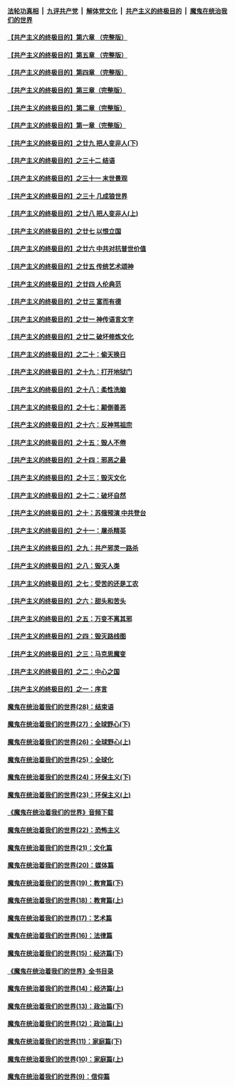 ####  [法轮功真相](../../../../basic/blob/master/README.md?t=10181752) &nbsp;|&nbsp; [九评共产党](../../../../9ping.md/blob/master/README.md?t=10181752) &nbsp;|&nbsp; [解体党文化](../../../../jtdwh.md/blob/master/README.md?t=10181752)  &nbsp;|&nbsp; [共产主义的终极目的](../../../../gczydzjmd.md/blob/master/README.md?t=10181752) &nbsp;|&nbsp; [魔鬼在统治我们的世界](../../../../mgztzwmdsj.md/blob/master/README.md?t=10181752) 

#### [【共产主义的终极目的】第六章 （完整版）](../pages/nsc422/n11428913.md?t=10181752) 

#### [【共产主义的终极目的】第五章 （完整版）](../pages/nsc422/n11428912.md?t=10181752) 

#### [【共产主义的终极目的】第四章 （完整版）](../pages/nsc422/n11428907.md?t=10181752) 

#### [【共产主义的终极目的】第三章（完整版）](../pages/nsc422/n11428848.md?t=10181752) 

#### [【共产主义的终极目的】第二章（完整版）](../pages/nsc422/n11428831.md?t=10181752) 

#### [【共产主义的终极目的】第一章（完整版）](../pages/nsc422/n11417651.md?t=10181752) 

#### [【共产主义的终极目的】之廿九 把人变非人(下)](../pages/nsc422/n11344140.md?t=10181752) 

#### [【共产主义的终极目的】之三十二 结语](../pages/nsc422/n11360535.md?t=10181752) 

#### [【共产主义的终极目的】之三十一 末世景观](../pages/nsc422/n11351129.md?t=10181752) 

#### [【共产主义的终极目的】之三十 几成狼世界](../pages/nsc422/n11348280.md?t=10181752) 

#### [【共产主义的终极目的】之廿八 把人变非人(上)](../pages/nsc422/n11340492.md?t=10181752) 

#### [【共产主义的终极目的】之廿七 以恨立国](../pages/nsc422/n11336944.md?t=10181752) 

#### [【共产主义的终极目的】之廿六 中共对抗普世价值](../pages/nsc422/n11324785.md?t=10181752) 

#### [【共产主义的终极目的】之廿五 传统艺术颂神](../pages/nsc422/n11296396.md?t=10181752) 

#### [【共产主义的终极目的】之廿四 人伦典范](../pages/nsc422/n11296397.md?t=10181752) 

#### [【共产主义的终极目的】之廿三 富而有德](../pages/nsc422/n11283598.md?t=10181752) 

#### [【共产主义的终极目的】之廿一 神传语言文字](../pages/nsc422/n11263265.md?t=10181752) 

#### [【共产主义的终极目的】之廿二 破坏修炼文化](../pages/nsc422/n11245728.md?t=10181752) 

#### [【共产主义的终极目的】之二十：偷天换日](../pages/nsc422/n11238846.md?t=10181752) 

#### [【共产主义的终极目的】之十九：打开地狱门](../pages/nsc422/n11206376.md?t=10181752) 

#### [【共产主义的终极目的】之十八：柔性洗脑](../pages/nsc422/n11199994.md?t=10181752) 

#### [【共产主义的终极目的】之十七：颠倒善恶](../pages/nsc422/n11179782.md?t=10181752) 

#### [【共产主义的终极目的】之十六：反神骂祖宗](../pages/nsc422/n11166798.md?t=10181752) 

#### [【共产主义的终极目的】之十五：毁人不倦](../pages/nsc422/n11166792.md?t=10181752) 

#### [【共产主义的终极目的】之十四：邪恶之最](../pages/nsc422/n11150249.md?t=10181752) 

#### [【共产主义的终极目的】之十三：毁灭文化](../pages/nsc422/n11135227.md?t=10181752) 

#### [【共产主义的终极目的】之十二：破坏自然](../pages/nsc422/n11135214.md?t=10181752) 

#### [【共产主义的终极目的】之十：苏俄预演 中共登台](../pages/nsc422/n11118424.md?t=10181752) 

#### [【共产主义的终极目的】之十一：屠杀精英](../pages/nsc422/n11118442.md?t=10181752) 

#### [【共产主义的终极目的】之九：共产邪灵一路杀](../pages/nsc422/n11114139.md?t=10181752) 

#### [【共产主义的终极目的】之八：毁灭人类](../pages/nsc422/n11108503.md?t=10181752) 

#### [【共产主义的终极目的】之七：受苦的还是工农](../pages/nsc422/n11101809.md?t=10181752) 

#### [【共产主义的终极目的】之六：甜头和苦头](../pages/nsc422/n11096971.md?t=10181752) 

#### [【共产主义的终极目的】之五：万变不离其邪](../pages/nsc422/n11091285.md?t=10181752) 

#### [【共产主义的终极目的】之四：毁灭路线图](../pages/nsc422/n11086284.md?t=10181752) 

#### [【共产主义的终极目的】之三：马克思魔变](../pages/nsc422/n11061941.md?t=10181752) 

#### [【共产主义的终极目的】之二：中心之国](../pages/nsc422/n11047728.md?t=10181752) 

#### [【共产主义的终极目的】之一：序言](../pages/nsc422/n11086077.md?t=10181752) 

#### [魔鬼在统治着我们的世界(28)：结束语](../pages/nsc422/n10936246.md?t=10181752) 

#### [魔鬼在统治着我们的世界(27)：全球野心(下)](../pages/nsc422/n10928319.md?t=10181752) 

#### [魔鬼在统治着我们的世界(26)：全球野心(上)](../pages/nsc422/n10900318.md?t=10181752) 

#### [魔鬼在统治着我们的世界(25)：全球化](../pages/nsc422/n10788205.md?t=10181752) 

#### [魔鬼在统治着我们的世界(24)：环保主义(下)](../pages/nsc422/n10695307.md?t=10181752) 

#### [魔鬼在统治着我们的世界(23)：环保主义(上)](../pages/nsc422/n10688613.md?t=10181752) 

#### [《魔鬼在统治着我们的世界》音频下载](../pages/nsc422/n10635553.md?t=10181752) 

#### [魔鬼在统治着我们的世界(22)：恐怖主义](../pages/nsc422/n10614727.md?t=10181752) 

#### [魔鬼在统治着我们的世界(21)：文化篇](../pages/nsc422/n10597706.md?t=10181752) 

#### [魔鬼在统治着我们的世界(20)：媒体篇](../pages/nsc422/n10586579.md?t=10181752) 

#### [魔鬼在统治着我们的世界(19)：教育篇(下)](../pages/nsc422/n10564808.md?t=10181752) 

#### [魔鬼在统治着我们的世界(18)：教育篇(上)](../pages/nsc422/n10526970.md?t=10181752) 

#### [魔鬼在统治着我们的世界(17)：艺术篇](../pages/nsc422/n10499093.md?t=10181752) 

#### [魔鬼在统治着我们的世界(16)：法律篇](../pages/nsc422/n10485969.md?t=10181752) 

#### [魔鬼在统治着我们的世界(15)：经济篇(下)](../pages/nsc422/n10469975.md?t=10181752) 

#### [《魔鬼在统治着我们的世界》全书目录](../pages/nsc422/n10464261.md?t=10181752) 

#### [魔鬼在统治着我们的世界(14)：经济篇(上)](../pages/nsc422/n10457370.md?t=10181752) 

#### [魔鬼在统治着我们的世界(13)：政治篇(下)](../pages/nsc422/n10448270.md?t=10181752) 

#### [魔鬼在统治着我们的世界(12)：政治篇(上)](../pages/nsc422/n10444576.md?t=10181752) 

#### [魔鬼在统治着我们的世界(11)：家庭篇(下)](../pages/nsc422/n10440961.md?t=10181752) 

#### [魔鬼在统治着我们的世界(10)：家庭篇(上)](../pages/nsc422/n10435448.md?t=10181752) 

#### [魔鬼在统治着我们的世界(9)：信仰篇](../pages/nsc422/n10432159.md?t=10181752) 

